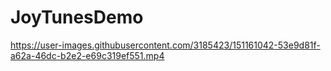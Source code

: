 # JoyTunesDemo


https://user-images.githubusercontent.com/3185423/151161042-53e9d81f-a62a-46dc-b2e2-e69c319ef551.mp4

